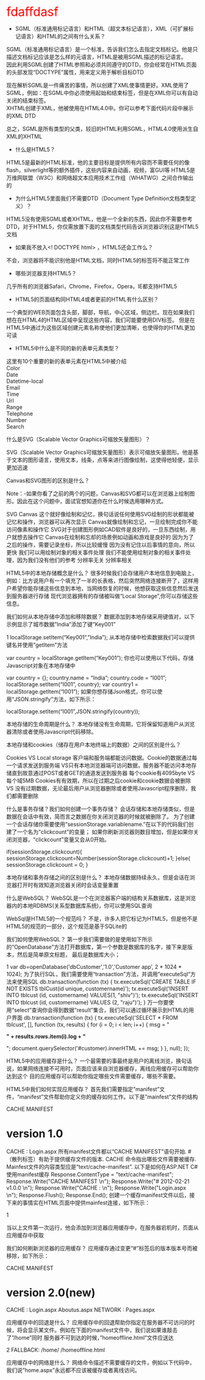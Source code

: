 <font color="red" size="6">fdaffdasf</font>

* SGML（标准通用标记语言）和HTML（超文本标记语言），XML（可扩展标记语言）和HTML的之间有什么关系？

 SGML（标准通用标记语言）是一个标准，告诉我们怎么去指定文档标记。他是只描述文档标记应该是怎么样的元语言，HTML是被用SGML描述的标记语言。  
 因此利用SGML创建了HTML参照和必须共同遵守的DTD，你会经常在HTML页面的头部发现“DOCTYPE”属性，用来定义用于解析目标DTD  
 <!DOCTYPE html PUBLIC "-//W3C//DTD HTML 4.01//EN" "http://www.w3.org/TR/html4/strict.dtd">  
 现在解析SGML是一件痛苦的事情，所以创建了XML使事情更好。XML使用了SGML，例如：在SGML中你必须使用起始和结束标签，但是在XML你可以有自动关闭的结束标签。  
 XHTML创建于XML，他被使用在HTML4.0中。你可以参考下面代码片段中展示的XML DTD  
 <!DOCTYPE html PUBLIC "-//W3C//DTD XHTML 1.0 Transitional//EN" "http://www.w3.org/TR/xhtml1/DTD/xhtml1-transitional.dtd">  
 总之，SGML是所有类型的父类，较旧的HTML利用SGML，HTML4.0使用派生自XML的XHTML

* 什么是HTML5？

 HTML5是最新的HTML标准，他的主要目标是提供所有内容而不需要任何的像flash，silverlight等的额外插件，这些内容来自动画，视频，富GUI等
 HTML5是万维网联盟（W3C）和网络超文本应用技术工作组（WHATWG）之间合作输出的


* 为什么HTML5里面我们不需要DTD（Document Type Definition文档类型定义）？

 HTML5没有使用SGML或者XHTML，他是一个全新的东西，因此你不需要参考DTD，对于HTML5，你仅需放置下面的文档类型代码告诉浏览器识别这是HTML5文档


* 如果我不放入<! DOCTYPE html> ，HTML5还会工作么？

 不会，浏览器将不能识别他是HTML文档，同时HTML5的标签将不能正常工作


* 哪些浏览器支持HTML5？

 几乎所有的浏览器Safari，Chrome，Firefox，Opera，IE都支持HTML5

* HTML5的页面结构同HTML4或者更前的HTML有什么区别？

 一个典型的WEB页面包含头部，脚部，导航，中心区域，侧边栏。现在如果我们想在在HTML4的HTML区域中呈现这些内容，我们可能要使用DIV标签。
 但是在HTML5中通过为这些区域创建元素名称使他们更加清晰，也使得你的HTML更加可读

* HTML5中什么是不同的新的表单元素类型？

 这里有10个重要的新的表单元素在HTML5中被介绍  
 Color  
 Date  
 Datetime-local  
 Email  
 Time  
 Url  
 Range  
 Telephone  
 Number  
 Search  

什么是SVG（Scalable Vector Graphics可缩放矢量图形）？

SVG（Scalable Vector Graphics可缩放矢量图形）表示可缩放矢量图形。他是基于文本的图形语言，使用文本，线条，点等来进行图像绘制，这使得他轻便，显示更加迅速

Canvas和SVG图形的区别是什么？

Note：-如果你看了之前的两个的问题，Canvas和SVG都可以在浏览器上绘制图形。因此在这个问题中，面试官想知道你在什么时候选用哪种方式。

SVG	                                        Canvas
这个就好像绘制和记忆，换句话说任何使用SVG绘制的形状都能被记忆和操作，浏览器可以再次显示	     Canvas就像绘制和忘记，一旦绘制完成你不能访问像素和操作它
SVG对于创建图形例如CAD软件是良好的，一旦东西绘制，用户就想去操作它	    Canvas在绘制和忘却的场景例如动画和游戏是良好的
因为为了之后的操作，需要记录坐标，所以比较缓慢	    因为没有记住以后事情的意向，所以更快
我们可以用绘制对象的相关事件处理	   我们不能使用绘制对象的相关事件处理，因为我们没有他们的参考
分辨率无关	   分辨率相关

HTML5中的本地存储概念是什么？
很多时候我们会存储用户本地信息到电脑上，例如：比方说用户有一个填充了一半的长表格，然后突然网络连接断开了，这样用户希望你能存储这些信息到本地，当网络恢复的时候，他想获取这些信息然后发送到服务器进行存储
现代浏览器拥有的存储被叫做“Local Storage”,你可以存储这些信息。


我们如何从本地存储中添加和移除数据？
数据添加到本地存储采用键值对，以下示例显示了城市数据”India”添加了键”Key001”

1
localStorage.setItem(“Key001”,”India”);
从本地存储中检索数据我们可以提供键名并使用”getItem”方法

var country = localStorage.getItem(“Key001”);
你也可以使用以下代码，存储Javascript对象在本地存储中

var country = {};
country.name = “India”;
country.code = “I001”;
localStorage.setItem(“I001”, country);
var country1 = localStorage.getItem(“I001”);
如果你想存储Json格式，你可以使用“JSON.stringify”方法，如下所示：

localStorage.setItem(“I001”,JSON.stringify(country));

本地存储的生命周期是什么？
本地存储没有生命周期，它将保留知道用户从浏览器清除或者使用Javascript代码移除。


本地存储和cookies（储存在用户本地终端上的数据）之间的区别是什么？

Cookies VS	Local storage
客户端和服务端都能访问数据。Cookie的数据通过每一个请求发送到服务端 
VS只有本地浏览器端可访问数据，服务器不能访问本地存储直到故意通过POST或者GET的通道发送到服务器
每个cookie有4095byte  VS	每个域5MB
Cookies有有效期，所以在过期之后cookie和cookie数据会被删除 
VS	没有过期数据，无论最后用户从浏览器删除或者使用Javascript程序删除，我们都需要删除
 

什么是事务存储？我们如何创建一个事务存储？
会话存储和本地存储类似，但是数据在会话中有效，简而言之数据在你关闭浏览器的时候就被删除了。
为了创建一个会话存储你需要使用“sessionStorage.variablename.”在以下的代码我们创建了一个名为”clickcount”的变量；
如果你刷新浏览器则数目增加，但是如果你关闭浏览器，“clickcount”变量又会从0开始。

if(sessionStorage.clickcount){
  sessionStorage.clickcount=Number(sessionStorage.clickcount)+1;
}else{
  sessionStorage.clickcount = 0;
}

本地存储和事务存储之间的区别是什么？
本地存储数据持续永久，但是会话在浏览器打开时有效知道浏览器关闭时会话变量重置


什么是WebSQL？
WebSQL是一个在浏览器客户端的结构关系数据库，这是浏览器内的本地RDBMS(关系型数据库系统)，你可以使用SQL查询


WebSql是HTML5的一个规范吗？
不是，许多人把它标记为HTML5，但是他不是HTML5的规范的一部分，这个规范是基于SQLite的


我们如何使用WebSQL？
第一步我们需要做的是使用如下所示的“OpenDatabase”方法打开数据库，第一个参数是数据库的名字，接下来是版本，然后是简单原文标题，
最后是数据库大小；

1
var db=openDatabase('dbCustomer','1.0','Customer app’, 2 * 1024 * 1024);
为了执行SQL，我们需要使用“transaction”方法，并调用”executeSql”方法来使用SQL
db.transaction(function (tx) 
{
tx.executeSql('CREATE TABLE IF NOT EXISTS tblCust(id unique, customername)');
tx.executeSql('INSERT INTO tblcust (id, customername) VALUES(1, "shiv")');
tx.executeSql('INSERT INTO tblcust (id, customername) VALUES (2, "raju")');
}
万一你要使用“select”查询你会得到数据”result”集合，我们可以通过循环展示到HTML的用户界面
db.transaction(function (tx) 
{
  tx.executeSql('SELECT * FROM tblcust', [], function (tx, results) {
   for (i = 0; i < len; i++)
{
     msg = "<p><b>" + results.rows.item(i).log + "</b></p>";
     document.querySelector('#customer).innerHTML +=  msg;
}
 }, null);
});

HTML5中的应用缓存是什么？
一个最需要的事最终是用户的离线浏览，换句话说，如果网络连接不可用时，页面应该来自浏览器缓存，离线应用缓存可以帮助你达到这个
目的应用缓存可以帮助你指定哪些文件需要缓存，哪些不需要。


HTML5中我们如何实现应用缓存？
首先我们需要指定”manifest”文件，“manifest”文件帮助你定义你的缓存如何工作。以下是”mainfest”文件的结构

CACHE MANIFEST
# version 1.0
CACHE :
Login.aspx
所有manifest文件都以“CACHE MANIFEST”语句开始.
#（散列标签）有助于提供缓存文件的版本.
CACHE 命令指出哪些文件需要被缓存.
Mainfest文件的内容类型应是“text/cache-manifest”.
以下是如何在ASP.NET C#使用manifest缓存
Response.ContentType = "text/cache-manifest";
Response.Write("CACHE MANIFEST \n");
Response.Write("# 2012-02-21 v1.0.0 \n");
Response.Write("CACHE : \n");
Response.Write("Login.aspx \n");
Response.Flush();
Response.End();
创建一个缓存manifest文件以后，接下来的事情实在HTML页面中提供mainfest连接，如下所示：

1
<html manifest="cache.aspx">
当以上文件第一次运行，他会添加到浏览器应用缓存中，在服务器宕机时，页面从应用缓存中获取


我们如何刷新浏览器的应用缓存？
应用缓存通过变更“#”标签后的版本版本号而被移除，如下所示：

CACHE MANIFEST
# version 2.0(new)
CACHE :
Login.aspx
Aboutus.aspx
NETWORK :
Pages.aspx

应用缓存中的回退是什么？
应用缓存中的回退帮助你指定在服务器不可访问的时候，将会显示某文件。例如在下面的manifest文件中，我们说如果谁敲击了”/home”同时
服务器不可到达的时候，”homeoffline.html”文件应送达

2
FALLBACK:
/home/ /homeoffline.html

应用缓存中的网络是什么？
网络命令描述不需要缓存的文件，例如以下代码中，我们说”home.aspx”永远都不应该被缓存或者离线访问。

